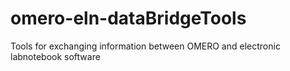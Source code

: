 # omero-eln-dataBridgeTools
Tools for exchanging information between OMERO and electronic labnotebook software 
